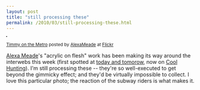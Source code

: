 ```yaml
---
layout: post
title: "still processing these"
permalink: /2010/03/still-processing-these.html
---
```


<p><a href="http://www.flickr.com/photos/alexameade/4178981210/" title="photo sharing"><img src="https://farm5.static.flickr.com/4048/4178981210_295754964b.jpg" style="border: solid 1px #000000;" alt="" /></a></p><p><small><a href="http://www.flickr.com/photos/alexameade/4178981210/">Timmy on the Metro</a> posted by <a href="http://www.flickr.com/people/alexameade/">AlexaMeade</a> at <a href="http://www.flickr.com/">Flickr</a></small></p><p><a href="http://www.alexameade.com/index.html">Alexa Meade</a>'s "acrylic on flesh" work has been making its way around the interwebs this week (first spotted at <a href="http://www.todayandtomorrow.net/2010/03/16/acrylic-on-flesh/">today and tomorow</a>, now on <a href="http://www.coolhunting.com/design/link-about-it-t-8.php">Cool Hunting</a>).  I'm still processing these -- they're so well-executed to get beyond the gimmicky effect; and they'd be virtually impossible to collect.  I love this particular photo; the reaction of the subway riders is what makes it.</p>


